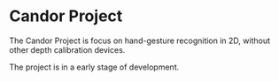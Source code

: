 Candor Project
=================================

The Candor Project is focus on hand-gesture recognition in 2D,
without other depth calibration devices.

The project is in a early stage of development.